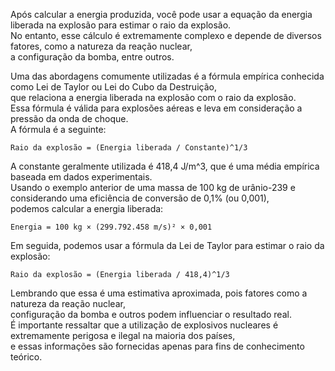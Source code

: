 Após calcular a energia produzida, você pode usar a equação da energia liberada na explosão para estimar o raio da explosão.   
 No entanto, esse cálculo é extremamente complexo e depende de diversos fatores, como a natureza da reação nuclear,   
  a configuração da bomba, entre outros.  

Uma das abordagens comumente utilizadas é a fórmula empírica conhecida como Lei de Taylor ou Lei do Cubo da Destruição,  
 que relaciona a energia liberada na explosão com o raio da explosão.   
  Essa fórmula é válida para explosões aéreas e leva em consideração a pressão da onda de choque.   
   A fórmula é a seguinte:  

    Raio da explosão = (Energia liberada / Constante)^1/3

  A constante geralmente utilizada é 418,4 J/m^3, que é uma média empírica baseada em dados experimentais.   
   Usando o exemplo anterior de uma massa de 100 kg de urânio-239 e considerando uma eficiência de conversão de 0,1% (ou 0,001),    
    podemos calcular a energia liberada:

    Energia = 100 kg × (299.792.458 m/s)² × 0,001   

   Em seguida, podemos usar a fórmula da Lei de Taylor para estimar o raio da explosão:   
  
    Raio da explosão = (Energia liberada / 418,4)^1/3  

Lembrando que essa é uma estimativa aproximada, pois fatores como a natureza da reação nuclear,  
 configuração da bomba e outros podem influenciar o resultado real.  
  É importante ressaltar que a utilização de explosivos nucleares é extremamente perigosa e ilegal na maioria dos países,  
   e essas informações são fornecidas apenas para fins de conhecimento teórico.  

